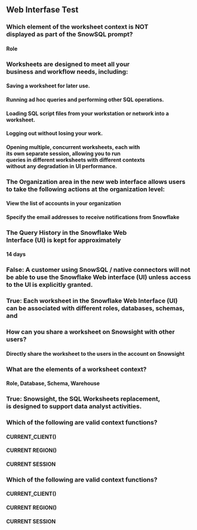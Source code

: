 ## Web Interfase Test

### Which element of the worksheet context is NOT <br>displayed as part of the SnowSQL prompt?
#### Role

### Worksheets are designed to meet all your <br>business and workflow needs, including:
#### Saving a worksheet for later use.
#### Running ad hoc queries and performing other SQL operations.
#### Loading SQL script files from your workstation or network into a worksheet.
#### Logging out without losing your work.
#### Opening multiple, concurrent worksheets, each with <br>its own separate session, allowing you to run <br>queries in different worksheets with different contexts <br>without any degradation in UI performance.

### The Organization area in the new web interface allows users <br>to take the following actions at the organization level:
#### View the list of accounts in your organization
#### Specify the email addresses to receive notifications from Snowflake

### The Query History in the Snowflake Web <br>Interface (UI) is kept for approximately
#### 14 days

### False: A customer using SnowSQL / native connectors will not <br>be able to use the Snowflake Web interface (UI) unless access to the Ul is explicitly granted.

### True: Each worksheet in the Snowflake Web Interface (UI) <br>can be associated with different roles, databases, schemas, and

### How can you share a worksheet on Snowsight with other users?
#### Directly share the worksheet to the users in the account on Snowsight

### What are the elements of a worksheet context?
#### Role, Database, Schema, Warehouse

### True: Snowsight, the SQL Worksheets replacement, <br>is designed to support data analyst activities.

### Which of the following are valid context functions?
#### CURRENT_CLIENT()
#### CURRENT REGION()
#### CURRENT SESSION


### Which of the following are valid context functions?
#### CURRENT_CLIENT()
#### CURRENT REGION()
#### CURRENT SESSION